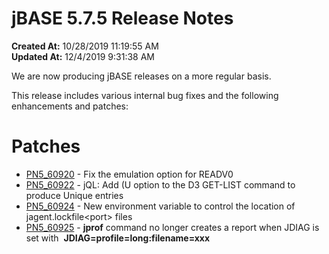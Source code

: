 # jBASE 5.7.5 Release Notes

**Created At:** 10/28/2019 11:19:55 AM  
**Updated At:** 12/4/2019 9:31:38 AM  


We are now producing jBASE releases on a more regular basis.

This release includes various internal bug fixes and the following enhancements and patches:

# Patches

- [PN5\_60920](PN5_60920) - Fix the emulation option for READV0
- [PN5\_60922](PN5_60922) - jQL: Add (U option to the D3 GET-LIST command to produce Unique entries
- [PN5\_60924](PN5_60924) - New environment variable to control the location of jagent.lockfile&lt;port&gt; files
- [PN5\_60925](PN5_60925) - **jprof** command no longer creates a report when JDIAG is set with  **JDIAG=profile=long:filename=xxx**

